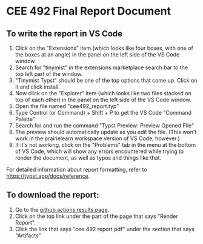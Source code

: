 # CEE 492 Final Report Document

## To write the report in VS Code

1. Click on the "Extensions" item (which looks like four boxes, with one of the boxes at an angle) in the panel on the left side of the VS Code window.
2. Search for "tinymist" in the extensions marketplace search bar to the top left part of the window.
3. "Tinymist Typst" should be one of the top options that come up. Click on it and click install.
4. Now click on the "Explorer" item (which looks like two files stacked on top of each other) in the panel on the left side of the VS Code window.
5. Open the file named "cee492_report.typ"
6. Type Control (or Command) + Shift + P to get the VS Code "Command Palette"
7. Search for and run the command "Typst Preview: Preview Opened File"
8. The preview should automatically update as you edit the file. (This won't work in the prairielearn workspace version of VS Code, however.)
9. If it's not working, click on the "Problems" tab in the menu at the bottom of VS Code, which will show any errors encountered while trying to render the document, as well as typos and things like that.

For detailed information about report formatting, refer to https://typst.app/docs/reference.

## To download the report:

1. Go to the [github actions results page](../../actions/workflows/build.yml).
2. Click on the top link under the part of the page that says "Render Report".
3. Click the link that says "cee 492 report pdf" under the section that says "Artifacts"
